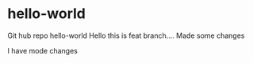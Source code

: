 # hello-world
Git hub repo hello-world
Hello this is feat branch....
Made some changes

I have mode changes